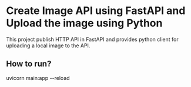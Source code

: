 # Create Image API using FastAPI and Upload the image using Python
This project publish HTTP API in FastAPI and provides python client for uploading a local image to the API.

## How to run?
uvicorn main:app --reload
